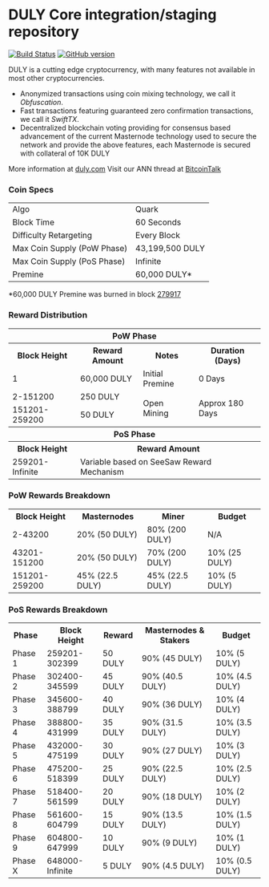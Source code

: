 DULY Core integration/staging repository
=====================================

[![Build Status](https://travis-ci.org/DULY-Project/DULY.svg?branch=master)](https://travis-ci.org/DULY-Project/DULY) [![GitHub version](https://badge.fury.io/gh/DULY-Project%2FDULY.svg)](https://badge.fury.io/gh/DULY-Project%2FDULY)

DULY is a cutting edge cryptocurrency, with many features not available in most other cryptocurrencies.
- Anonymized transactions using coin mixing technology, we call it _Obfuscation_.
- Fast transactions featuring guaranteed zero confirmation transactions, we call it _SwiftTX_.
- Decentralized blockchain voting providing for consensus based advancement of the current Masternode
  technology used to secure the network and provide the above features, each Masternode is secured
  with collateral of 10K DULY

More information at [duly.com](http://www.duly.com) Visit our ANN thread at [BitcoinTalk](http://www.bitcointalk.org/index.php?topic=1262920)

### Coin Specs
<table>
<tr><td>Algo</td><td>Quark</td></tr>
<tr><td>Block Time</td><td>60 Seconds</td></tr>
<tr><td>Difficulty Retargeting</td><td>Every Block</td></tr>
<tr><td>Max Coin Supply (PoW Phase)</td><td>43,199,500 DULY</td></tr>
<tr><td>Max Coin Supply (PoS Phase)</td><td>Infinite</td></tr>
<tr><td>Premine</td><td>60,000 DULY*</td></tr>
</table>

*60,000 DULY Premine was burned in block [279917](http://www.presstab.pw/phpexplorer/DULY/block.php?blockhash=206d9cfe859798a0b0898ab00d7300be94de0f5469bb446cecb41c3e173a57e0)

### Reward Distribution

<table>
<th colspan=4>PoW Phase</th>
<tr><th>Block Height</th><th>Reward Amount</th><th>Notes</th><th>Duration (Days)</th></tr>
<tr><td>1</td><td>60,000 DULY</td><td>Initial Premine</td><td>0 Days</td></tr>
<tr><td>2-151200</td><td>250 DULY</td><td rowspan=2>Open Mining</td><td rowspan=2> Approx 180 Days</td></tr>
<tr><td>151201-259200</td><td>50 DULY</td></tr>
<tr><th colspan=4>PoS Phase</th></tr>
<tr><th>Block Height</th><th colspan=3>Reward Amount</th></tr>
<tr><td>259201-Infinite</td><td colspan=3>Variable based on SeeSaw Reward Mechanism</td></tr>
</table>

### PoW Rewards Breakdown

<table>
<th>Block Height</th><th>Masternodes</th><th>Miner</th><th>Budget</th>
<tr><td>2-43200</td><td>20% (50 DULY)</td><td>80% (200 DULY)</td><td>N/A</td></tr>
<tr><td>43201-151200</td><td>20% (50 DULY)</td><td>70% (200 DULY)</td><td>10% (25 DULY)</td></tr>
<tr><td>151201-259200</td><td>45% (22.5 DULY)</td><td>45% (22.5 DULY)</td><td>10% (5 DULY)</td></tr>
</table>

### PoS Rewards Breakdown

<table>
<th>Phase</th><th>Block Height</th><th>Reward</th><th>Masternodes & Stakers</th><th>Budget</th>
<tr><td>Phase 1</td><td>259201-302399</td><td>50 DULY</td><td>90% (45 DULY)</td><td>10% (5 DULY)</td></tr>
<tr><td>Phase 2</td><td>302400-345599</td><td>45 DULY</td><td>90% (40.5 DULY)</td><td>10% (4.5 DULY)</td></tr>
<tr><td>Phase 3</td><td>345600-388799</td><td>40 DULY</td><td>90% (36 DULY)</td><td>10% (4 DULY)</td></tr>
<tr><td>Phase 4</td><td>388800-431999</td><td>35 DULY</td><td>90% (31.5 DULY)</td><td>10% (3.5 DULY)</td></tr>
<tr><td>Phase 5</td><td>432000-475199</td><td>30 DULY</td><td>90% (27 DULY)</td><td>10% (3 DULY)</td></tr>
<tr><td>Phase 6</td><td>475200-518399</td><td>25 DULY</td><td>90% (22.5 DULY)</td><td>10% (2.5 DULY)</td></tr>
<tr><td>Phase 7</td><td>518400-561599</td><td>20 DULY</td><td>90% (18 DULY)</td><td>10% (2 DULY)</td></tr>
<tr><td>Phase 8</td><td>561600-604799</td><td>15 DULY</td><td>90% (13.5 DULY)</td><td>10% (1.5 DULY)</td></tr>
<tr><td>Phase 9</td><td>604800-647999</td><td>10 DULY</td><td>90% (9 DULY)</td><td>10% (1 DULY)</td></tr>
<tr><td>Phase X</td><td>648000-Infinite</td><td>5 DULY</td><td>90% (4.5 DULY)</td><td>10% (0.5 DULY)</td></tr>
</table>
